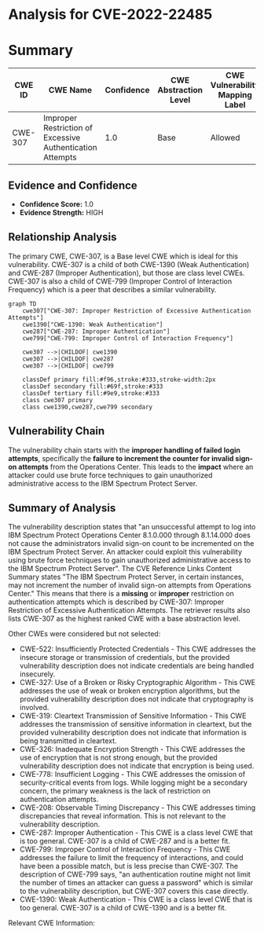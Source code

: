 # Analysis for CVE-2022-22485

# Summary
| CWE ID | CWE Name | Confidence | CWE Abstraction Level | CWE Vulnerability Mapping Label | CWE-Vulnerability Mapping Notes |
|---|---|---|---|---|---|
| CWE-307 | Improper Restriction of Excessive Authentication Attempts | 1.0 | Base | Allowed | Primary CWE |

## Evidence and Confidence

*   **Confidence Score:** 1.0
*   **Evidence Strength:** HIGH

## Relationship Analysis
The primary CWE, CWE-307, is a Base level CWE which is ideal for this vulnerability. CWE-307 is a child of both CWE-1390 (Weak Authentication) and CWE-287 (Improper Authentication), but those are class level CWEs. CWE-307 is also a child of CWE-799 (Improper Control of Interaction Frequency) which is a peer that describes a similar vulnerability.

```mermaid
graph TD
    cwe307["CWE-307: Improper Restriction of Excessive Authentication Attempts"]
    cwe1390["CWE-1390: Weak Authentication"]
    cwe287["CWE-287: Improper Authentication"]
    cwe799["CWE-799: Improper Control of Interaction Frequency"]

    cwe307 -->|CHILDOF| cwe1390
    cwe307 -->|CHILDOF| cwe287
    cwe307 -->|CHILDOF| cwe799
    
    classDef primary fill:#f96,stroke:#333,stroke-width:2px
    classDef secondary fill:#69f,stroke:#333
    classDef tertiary fill:#9e9,stroke:#333
    class cwe307 primary
    class cwe1390,cwe287,cwe799 secondary
```

## Vulnerability Chain
The vulnerability chain starts with the **improper handling of failed login attempts**, specifically the **failure to increment the counter for invalid sign-on attempts** from the Operations Center. This leads to the **impact** where an attacker could use brute force techniques to gain unauthorized administrative access to the IBM Spectrum Protect Server.

## Summary of Analysis
The vulnerability description states that "an unsuccessful attempt to log into IBM Spectrum Protect Operations Center 8.1.0.000 through 8.1.14.000 does not cause the administrators invalid sign-on count to be incremented on the IBM Spectrum Protect Server. An attacker could exploit this vulnerability using brute force techniques to gain unauthorized administrative access to the IBM Spectrum Protect Server". The CVE Reference Links Content Summary states "The IBM Spectrum Protect Server, in certain instances, may not increment the number of invalid sign-on attempts from Operations Center." This means that there is a **missing** or **improper** restriction on authentication attempts which is described by CWE-307: Improper Restriction of Excessive Authentication Attempts. The retriever results also lists CWE-307 as the highest ranked CWE with a base abstraction level.

Other CWEs were considered but not selected:

*   CWE-522: Insufficiently Protected Credentials - This CWE addresses the insecure storage or transmission of credentials, but the provided vulnerability description does not indicate credentials are being handled insecurely.
*   CWE-327: Use of a Broken or Risky Cryptographic Algorithm - This CWE addresses the use of weak or broken encryption algorithms, but the provided vulnerability description does not indicate that cryptography is involved.
*   CWE-319: Cleartext Transmission of Sensitive Information - This CWE addresses the transmission of sensitive information in cleartext, but the provided vulnerability description does not indicate that information is being transmitted in cleartext.
*   CWE-326: Inadequate Encryption Strength - This CWE addresses the use of encryption that is not strong enough, but the provided vulnerability description does not indicate that encryption is being used.
*   CWE-778: Insufficient Logging - This CWE addresses the omission of security-critical events from logs. While logging might be a secondary concern, the primary weakness is the lack of restriction on authentication attempts.
*   CWE-208: Observable Timing Discrepancy - This CWE addresses timing discrepancies that reveal information. This is not relevant to the vulnerability description.
*   CWE-287: Improper Authentication - This CWE is a class level CWE that is too general. CWE-307 is a child of CWE-287 and is a better fit.
*   CWE-799: Improper Control of Interaction Frequency - This CWE addresses the failure to limit the frequency of interactions, and could have been a possible match, but is less precise than CWE-307. The description of CWE-799 says, "an authentication routine might not limit the number of times an attacker can guess a password" which is similar to the vulnerability description, but CWE-307 covers this case directly.
*   CWE-1390: Weak Authentication - This CWE is a class level CWE that is too general. CWE-307 is a child of CWE-1390 and is a better fit.

Relevant CWE Information: